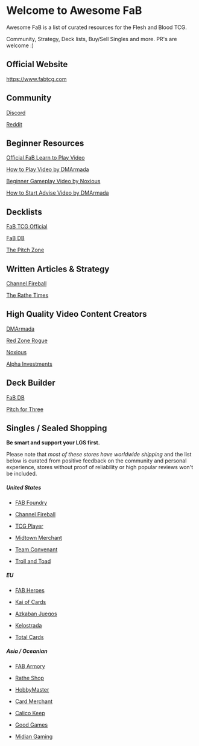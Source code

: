 # Welcome to Awesome FaB

Awesome FaB is a list of curated resources for the Flesh and Blood TCG.

Community, Strategy, Deck lists, Buy/Sell Singles and more. PR's are welcome :)

## Official Website

https://www.fabtcg.com

## Community

[Discord](https://discord.gg/vMRMdqJc4V)

[Reddit](https://www.reddit.com/r/FABTCG)

## Beginner Resources

[Official FaB Learn to Play Video](https://www.youtube.com/watch?v=416k-Rs8hgQ)

[How to Play Video by DMArmada](https://www.youtube.com/watch?v=lO6nOLh_dyw)

[Beginner Gameplay Video by Noxious](https://www.youtube.com/watch?v=cl9rI8sfuuk)

[How to Start Advise Video by DMArmada](https://www.youtube.com/watch?v=Ko2hjppaHDc)

## Decklists

[FaB TCG Official](https://fabtcg.com/decklists)

[FaB DB](https://www.fabdb.net)

[The Pitch Zone](https://thepitchzone.com)

## Written Articles & Strategy

[Channel Fireball](https://strategy.channelfireball.com/all-strategy/flesh-and-blood/)

[The Rathe Times](https://rathetimes.com)

## High Quality Video Content Creators

[DMArmada](https://www.youtube.com/DMarmada/)

[Red Zone Rogue](https://www.youtube.com/c/RedZoneRogue/)

[Noxious](https://www.youtube.com/c/NoxiousWhat/)

[Alpha Investments](https://www.youtube.com/channel/UCTp-iVOtTrKau0skmfZlo5Q)

## Deck Builder

[FaB DB](https://www.fabdb.net)

[Pitch for Three](https://pitchforthree.com/)

## Singles / Sealed Shopping

**Be smart and support your LGS first.**

Please note that *most of these stores have worldwide shipping* and the list below is curated from positive feedback on the community and personal experience, stores without proof of reliability or high popular reviews won't be included.

##### United States

* [FAB Foundry](https://www.fabfoundry.co)

* [Channel Fireball](https://shop.channelfireball.com)

* [TCG Player](https://shop.tcgplayer.com/flesh-and-blood-tcg)

* [Midtown Merchant](https://midtownmerchant.com)

* [Team Convenant](https://teamcovenant.com)

* [Troll and Toad](https://www.trollandtoad.com)

##### EU

* [FAB Heroes](https://fabheroes.com)

* [Kai of Cards](https://kaiofcards.com)

* [Azkaban Juegos](https://azkabanjuegos.com)

* [Kelostrada](https://kelostrada.pl)

* [Total Cards](https://www.totalcards.net)

##### Asia / Oceanian

* [FAB Armory](https://fabarmory.com)

* [Rathe Shop](https://www.rathe.shop)

* [HobbyMaster](https://hobbymaster.co.nz)

* [Card Merchant](https://cardmerchant.co.nz)

* [Calico Keep](https://www.calicokeep.com)

* [Good Games](https://tcg.goodgames.com.au)

* [Midian Gaming](https://midiangaming.com.au)